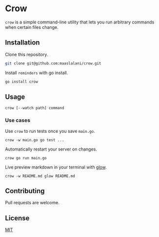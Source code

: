 # Crow
`crow` is a simple command-line utility that lets you run arbitrary commands when certain files change.

## Installation

Clone this repository.

```bash
git clone git@github.com:maaslalani/crow.git
```

Install `reminders` with go install.
```bash
go install crow
```

## Usage
```
crow [--watch path] command
```

### Use cases

Use `crow` to run tests once you save `main.go`.
```
crow -w main.go go test ...
```

Automatically restart your server on changes.
```
crow go run main.go
```

Live preview markdown in your terminal with [glow](https://github.com/charmbracelet/glow).
```
crow -w README.md glow README.md
```

## Contributing
Pull requests are welcome.

## License
[MIT](https://choosealicense.com/licenses/mit/)
